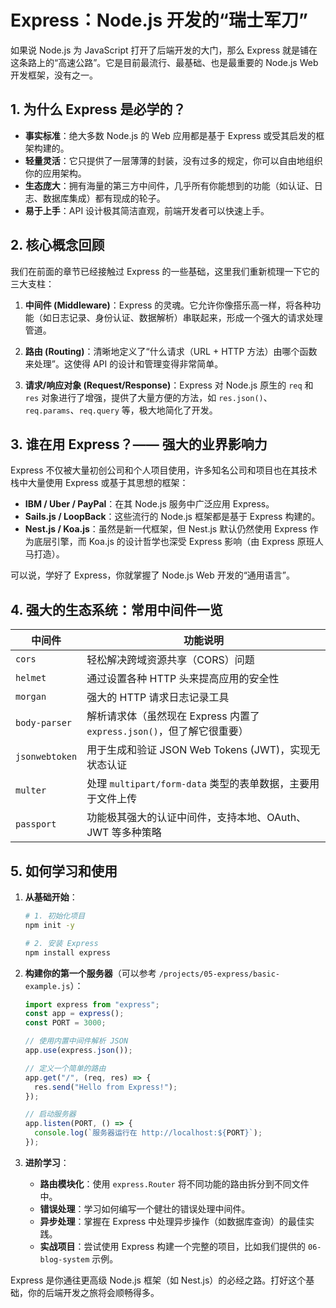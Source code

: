 # Express：Node.js 开发的“瑞士军刀”

如果说 Node.js 为 JavaScript 打开了后端开发的大门，那么 Express 就是铺在这条路上的“高速公路”。它是目前最流行、最基础、也是最重要的 Node.js Web 开发框架，没有之一。

## 1. 为什么 Express 是必学的？

- **事实标准**：绝大多数 Node.js 的 Web 应用都是基于 Express 或受其启发的框架构建的。
- **轻量灵活**：它只提供了一层薄薄的封装，没有过多的规定，你可以自由地组织你的应用架构。
- **生态庞大**：拥有海量的第三方中间件，几乎所有你能想到的功能（如认证、日志、数据库集成）都有现成的轮子。
- **易于上手**：API 设计极其简洁直观，前端开发者可以快速上手。

## 2. 核心概念回顾

我们在前面的章节已经接触过 Express 的一些基础，这里我们重新梳理一下它的三大支柱：

1.  **中间件 (Middleware)**：Express 的灵魂。它允许你像搭乐高一样，将各种功能（如日志记录、身份认证、数据解析）串联起来，形成一个强大的请求处理管道。

2.  **路由 (Routing)**：清晰地定义了“什么请求（URL + HTTP 方法）由哪个函数来处理”。这使得 API 的设计和管理变得非常简单。

3.  **请求/响应对象 (Request/Response)**：Express 对 Node.js 原生的 `req` 和 `res` 对象进行了增强，提供了大量方便的方法，如 `res.json()`、`req.params`、`req.query` 等，极大地简化了开发。

## 3. 谁在用 Express？—— 强大的业界影响力

Express 不仅被大量初创公司和个人项目使用，许多知名公司和项目也在其技术栈中大量使用 Express 或基于其思想的框架：

- **IBM / Uber / PayPal**：在其 Node.js 服务中广泛应用 Express。
- **Sails.js / LoopBack**：这些流行的 Node.js 框架都是基于 Express 构建的。
- **Nest.js / Koa.js**：虽然是新一代框架，但 Nest.js 默认仍然使用 Express 作为底层引擎，而 Koa.js 的设计哲学也深受 Express 影响（由 Express 原班人马打造）。

可以说，学好了 Express，你就掌握了 Node.js Web 开发的“通用语言”。

## 4. 强大的生态系统：常用中间件一览

| 中间件         | 功能说明                                                               |
| -------------- | ---------------------------------------------------------------------- |
| `cors`         | 轻松解决跨域资源共享（CORS）问题                                       |
| `helmet`       | 通过设置各种 HTTP 头来提高应用的安全性                                 |
| `morgan`       | 强大的 HTTP 请求日志记录工具                                           |
| `body-parser`  | 解析请求体（虽然现在 Express 内置了 `express.json()`，但了解它很重要） |
| `jsonwebtoken` | 用于生成和验证 JSON Web Tokens (JWT)，实现无状态认证                   |
| `multer`       | 处理 `multipart/form-data` 类型的表单数据，主要用于文件上传            |
| `passport`     | 功能极其强大的认证中间件，支持本地、OAuth、JWT 等多种策略              |

## 5. 如何学习和使用

1.  **从基础开始**：

    ```bash
    # 1. 初始化项目
    npm init -y

    # 2. 安装 Express
    npm install express
    ```

2.  **构建你的第一个服务器**（可以参考 `/projects/05-express/basic-example.js`）：

    ```javascript
    import express from "express";
    const app = express();
    const PORT = 3000;

    // 使用内置中间件解析 JSON
    app.use(express.json());

    // 定义一个简单的路由
    app.get("/", (req, res) => {
      res.send("Hello from Express!");
    });

    // 启动服务器
    app.listen(PORT, () => {
      console.log(`服务器运行在 http://localhost:${PORT}`);
    });
    ```

3.  **进阶学习**：

    - **路由模块化**：使用 `express.Router` 将不同功能的路由拆分到不同文件中。
    - **错误处理**：学习如何编写一个健壮的错误处理中间件。
    - **异步处理**：掌握在 Express 中处理异步操作（如数据库查询）的最佳实践。
    - **实战项目**：尝试使用 Express 构建一个完整的项目，比如我们提供的 `06-blog-system` 示例。

Express 是你通往更高级 Node.js 框架（如 Nest.js）的必经之路。打好这个基础，你的后端开发之旅将会顺畅得多。
